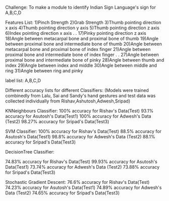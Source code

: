 Challenge:
To make a module to identify Indian Sign Language's sign for A,B,C,D

Features List:
1)Pinch Strength
2)Grab Strength
3)Thumb pointing direction x axis
4)Thumb pointing direction y axis
5)Thumb pointing direction z axis
6)Index pointing direction x axis
.
.
17)Pinky pointing direction z axis
18)Angle between metacarpal bone and proximal bone of thumb
19)Angle between proximal bone and intermediate bone of thumb
20)Angle between metacarpal bone and proximal bone of index finger
21)Angle between proximal bone and intermediate bone of index finger
.
.
27)Angle between proximal bone and intermediate bone of pinky
28)Angle between thumb and index
29)Angle between index and middle
30)Angle between middle and ring
31)Angle between ring and pinky


label list:
A,B,C,D

Different accuracy lists for different Classifiers:
(Models were trained  combinedly from Lalu, Sai and Sandy's hand gestures and test data was collected individually from Rishav,Ashutosh,Adwesh,Sripad)



KNNeighbours Classifier:
100% accuracy for Rishav's Data(Test)
93.1% accuracy for Asutosh's Data(Test1)
100% accuracy for Adwesh's Data (Test2)
98.27% accuracy for Sripad's Data(Test3)




SVM Classifier:
100% accuracy for Rishav's Data(Test)
88.5% accuracy for Asutosh's Data(Test1)
98.8% accuracy for Adwesh's Data (Test2)
88.1% accuracy for Sripad's Data(Test3)

DecisionTree Classifier:

74.83% accuracy for Rishav's Data(Test)
99.93% accuracy for Asutosh's Data(Test1)
73.74% accuracy for Adwesh's Data (Test2)
73.88% accuracy for Sripad's Data(Test3)


Stochastic Gradient Descent:
76.6% accuracy for Rishav's Data(Test)
74.23% accuracy for Asutosh's Data(Test1)
74.89% accuracy for Adwesh's Data (Test2)
74.65% accuracy for Sripad's Data(Test3)
